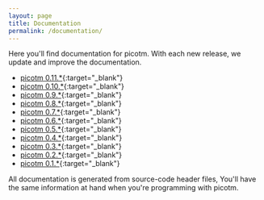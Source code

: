 ```yaml
---
layout: page
title: Documentation
permalink: /documentation/
---
```


Here you'll find documentation for picotm. With each new release, we
update and improve the documentation.

 - [picotm 0.11.\*][picotm-0_11_0]{:target="_blank"}
 - [picotm 0.10.\*][picotm-0_10_0]{:target="_blank"}
 - [picotm 0.9.\*][picotm-0_9_0]{:target="_blank"}
 - [picotm 0.8.\*][picotm-0_8_0]{:target="_blank"}
 - [picotm 0.7.\*][picotm-0_7_0]{:target="_blank"}
 - [picotm 0.6.\*][picotm-0_6_0]{:target="_blank"}
 - [picotm 0.5.\*][picotm-0_5_0]{:target="_blank"}
 - [picotm 0.4.\*][picotm-0_4_0]{:target="_blank"}
 - [picotm 0.3.\*][picotm-0_3_0]{:target="_blank"}
 - [picotm 0.2.\*][picotm-0_2_0]{:target="_blank"}
 - [picotm 0.1.\*][picotm-0_1_0]{:target="_blank"}

All documentation is generated from source-code header files, You'll have
the same information at hand when you're programming with picotm.

[picotm-0_11_0]: /docs/picotm-doc-0.11.0/index.html
[picotm-0_10_0]: /docs/picotm-doc-0.10.0/index.html
[picotm-0_9_0]: /docs/picotm-doc-0.9.0/index.html
[picotm-0_8_0]: /docs/picotm-doc-0.8.0/index.html
[picotm-0_7_0]: /docs/picotm-doc-0.7.0/index.html
[picotm-0_6_0]: /docs/picotm-doc-0.6.0/index.html
[picotm-0_5_0]: /docs/picotm-doc-0.5.0/index.html
[picotm-0_4_0]: /docs/picotm-doc-0.4.0/index.html
[picotm-0_3_0]: /docs/picotm-doc-0.3.0/index.html
[picotm-0_2_0]: /docs/picotm-doc-0.2.0/index.html
[picotm-0_1_0]: /docs/picotm-0.1.0/index.html
